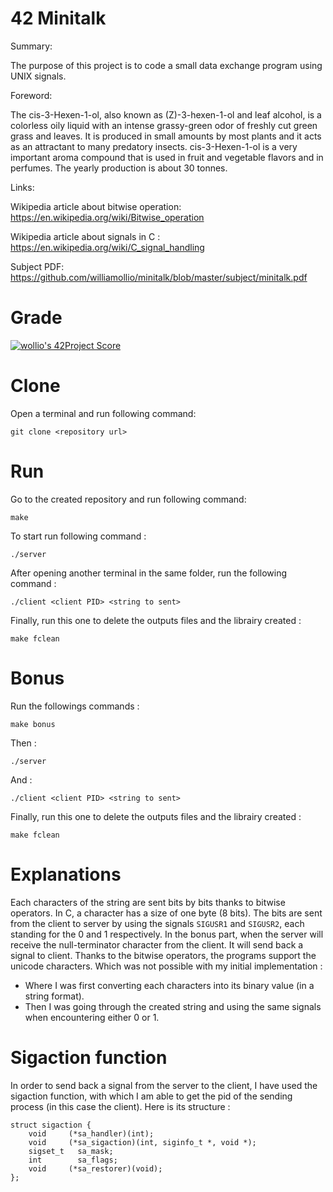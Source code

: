 # 42 Minitalk
Summary:

The purpose of this project is to code a small data exchange program using UNIX signals.

Foreword:

The cis-3-Hexen-1-ol, also known as (Z)-3-hexen-1-ol and leaf alcohol, is a colorless oily liquid with an intense grassy-green odor of freshly cut green grass and leaves.
It is produced in small amounts by most plants and it acts as an attractant to many predatory insects. cis-3-Hexen-1-ol is a very important aroma compound that is used in fruit and vegetable flavors and in perfumes.
The yearly production is about 30 tonnes.

Links:

Wikipedia article about bitwise operation: https://en.wikipedia.org/wiki/Bitwise_operation

Wikipedia article about signals in C : https://en.wikipedia.org/wiki/C_signal_handling

Subject PDF: https://github.com/williamollio/minitalk/blob/master/subject/minitalk.pdf

# Grade
[![wollio's 42Project Score](https://badge42.herokuapp.com/api/project/wollio/minitalk)](https://github.com/williamollio/badge42)

# Clone
Open a terminal and run following command:
```
git clone <repository url>
```
# Run
Go to the created repository and run following command:
```
make
```
To start run following command :
```
./server
```
After opening another terminal in the same folder, run the following command :
```
./client <client PID> <string to sent>
```
Finally, run this one to delete the outputs files and the librairy created :
```
make fclean
```
# Bonus
Run the followings commands :
```
make bonus
```
Then :
```
./server
```
And :
```
./client <client PID> <string to sent>
```
Finally, run this one to delete the outputs files and the librairy created :
```
make fclean
```
# Explanations

Each characters of the string are sent bits by bits thanks to bitwise operators. In C, a character has a size of one byte (8 bits). The bits are sent from the client to server by using the signals `SIGUSR1` and `SIGUSR2`, each standing for the 0 and 1 respectively.
In the bonus part, when the server will receive the null-terminator character from the client. It will send back a signal to client. Thanks to the bitwise operators, the programs support the unicode characters. Which was not possible with my initial implementation :
- Where I was first converting each characters into its binary value (in a string format).
- Then I was going through the created string and using the same signals when encountering either 0 or 1.

# Sigaction function

In order to send back a signal from the server to the client, I have used the sigaction function, with which I am able to get the pid of the sending process (in this case the client). Here is its structure :
```
struct sigaction {
	void     (*sa_handler)(int);
	void     (*sa_sigaction)(int, siginfo_t *, void *);
	sigset_t   sa_mask;
	int        sa_flags;
	void     (*sa_restorer)(void);
};
```
